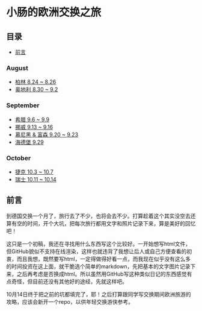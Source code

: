 # 小肠的欧洲交换之旅

## 目录

- [前言](##0)

### August

- [柏林 8.24 ~ 8.26](1_Berlin.md)
- [奥地利 8.30 ~ 9.2](2_Austria.md)

### September

- [希腊 9.6 ~ 9.9](3_Greece.md)
- [挪威 9.13 ~ 9.16](4_Norway.md)
- [慕尼黑 & 富森 9.20 ~ 9.23](5_Munich.md)
- [海德堡 9.29](6_Heidelberg.md)

### October

- [捷克 10.3 ~ 10.7](7_Czech.md)
- [瑞士 10.11 ~ 10.14](8_Switzerland.md)

<h2 id = "0">前言</h2>
到德国交换一个月了，旅行去了不少，也将会去不少。打算趁着这个其实没空去还算有空的时间，开个大坑，把每次旅行都用文字和照片记录下来，算是美好的回忆吧！

这只是一个初稿，我还在寻找用什么东西写这个比较好。一开始想写html文件，但GitHub貌似不支持在线渲染，这样也就违背了我想让后人或自己方便查看的初衷，而且我想，既然要写html，一定得做得好看一点，而我现在似乎没有这么多的时间投资在这上面，就干脆选个简单的markdown，先把基本的文字图片记录下来，之后再考虑是否换成html。所以虽然用GitHub写这种类似日记的东西感觉有点奇怪，但目前还没有其他好的途经，先就这样吧。

10月14日终于把之前的坑都填完了，耶！之后打算跟同学写交换期间欧洲旅游的攻略，应该会新开一个repo，以供年轻交换游侠参考。